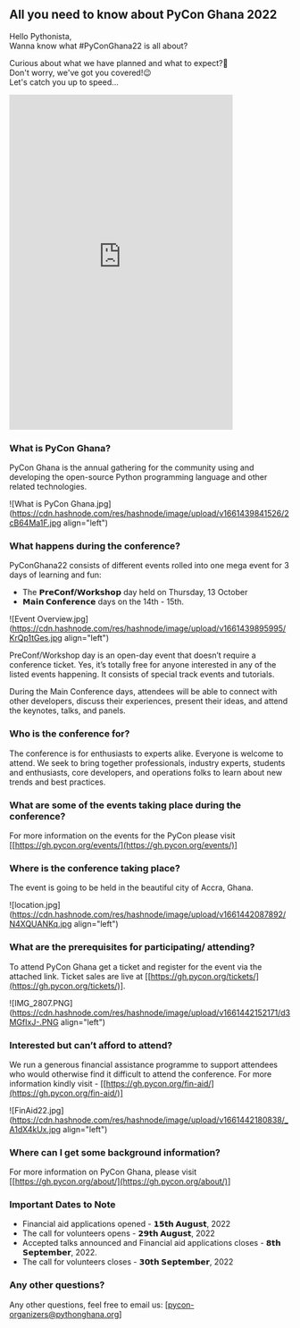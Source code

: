 ## All you need to know about PyCon Ghana 2022

Hello Pythonista,<br>
Wanna know what #PyConGhana22 is all about?

Curious about what we have planned and what to expect?🤔<br>
Don't worry, we've got you covered!😉<br>
Let's catch you up to speed…
 
<iframe style="text-align: center;" width="400" height="600"
 src="https://www.youtube.com/embed/28xpILxqv0A" title="PyCon Ghana 2022 Promo" frameborder="0" allow="accelerometer; autoplay; clipboard-write; encrypted-media; gyroscope; picture-in-picture" allowfullscreen></iframe>
 
### What is PyCon Ghana?<br>
PyCon Ghana is the annual gathering for the community using and developing the open-source Python programming language and other related technologies.

![What is PyCon Ghana.jpg](https://cdn.hashnode.com/res/hashnode/image/upload/v1661439841526/2cB64Ma1F.jpg align="left")

### What happens during the conference?<br>
PyConGhana22 consists of different events rolled into one mega event for 3 days of learning and fun: 
- The **𝗣𝗿𝗲𝗖𝗼𝗻𝗳/𝗪𝗼𝗿𝗸𝘀𝗵𝗼𝗽** day held on Thursday, 13 October
- **𝗠𝗮𝗶𝗻 𝗖𝗼𝗻𝗳𝗲𝗿𝗲𝗻𝗰𝗲** days on the 14th - 15th. 

![Event Overview.jpg](https://cdn.hashnode.com/res/hashnode/image/upload/v1661439895995/KrQp1tGes.jpg align="left")

PreConf/Workshop day is an open-day event that doesn’t require a conference ticket.
Yes, it’s totally free for anyone interested in any of the listed events happening.
It consists of special track events and tutorials.

During the Main Conference days, attendees will be able to connect with other developers, discuss their experiences, present their ideas, and attend the keynotes, talks, and panels.

### Who is the conference for?<br>
The conference is for enthusiasts to experts alike. Everyone is welcome to attend.
We seek to bring together professionals, industry experts, students and enthusiasts, core developers, and operations folks to learn about new trends and best practices. 

### What are some of the events taking place during the conference?<br>
For more information on the events for the PyCon please visit [[https://gh.pycon.org/events/](https://gh.pycon.org/events/)]

### Where is the conference taking place?<br>
The event is going to be held in the beautiful city of Accra, Ghana.

![location.jpg](https://cdn.hashnode.com/res/hashnode/image/upload/v1661442087892/N4XQUANKq.jpg align="left")

### What are the prerequisites for participating/ attending?<br>
To attend PyCon Ghana get a ticket and register for the event via the attached link.
Ticket sales are live at [[https://gh.pycon.org/tickets/](https://gh.pycon.org/tickets/)]. 

![IMG_2807.PNG](https://cdn.hashnode.com/res/hashnode/image/upload/v1661442152171/d3MGfIxJ-.PNG align="left")

### Interested but can’t afford to attend?<br>
We run a generous financial assistance programme to support attendees who would otherwise find it difficult to attend the conference. For more information kindly visit - [[https://gh.pycon.org/fin-aid/](https://gh.pycon.org/fin-aid/)]

![FinAid22.jpg](https://cdn.hashnode.com/res/hashnode/image/upload/v1661442180838/_A1dX4kUx.jpg align="left")

### Where can I get some background information?<br>
For more information on PyCon Ghana, please visit [[https://gh.pycon.org/about/](https://gh.pycon.org/about/)] 

### Important Dates to Note<br>
- Financial aid applications opened - **𝟭𝟱𝘁𝗵 𝗔𝘂𝗴𝘂𝘀𝘁**, 2022
- The call for volunteers opens - **𝟮𝟵𝘁𝗵 𝗔𝘂𝗴𝘂𝘀𝘁**, 2022
- Accepted talks announced and Financial aid applications closes - **𝟴𝘁𝗵 𝗦𝗲𝗽𝘁𝗲𝗺𝗯𝗲𝗿**, 2022.
- The call for volunteers closes - **𝟯𝟬𝘁𝗵 𝗦𝗲𝗽𝘁𝗲𝗺𝗯𝗲𝗿**, 2022

### Any other questions?<br>
Any other questions, feel free to email us: 
[[pycon-organizers@pythonghana.org](pycon-organizers@pythonghana.org)]
 